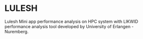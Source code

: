 # LULESH
Lulesh Mini app performance analysis on HPC system with LIKWID performance analysis tool developed by University of Erlangen - Nuremberg.
